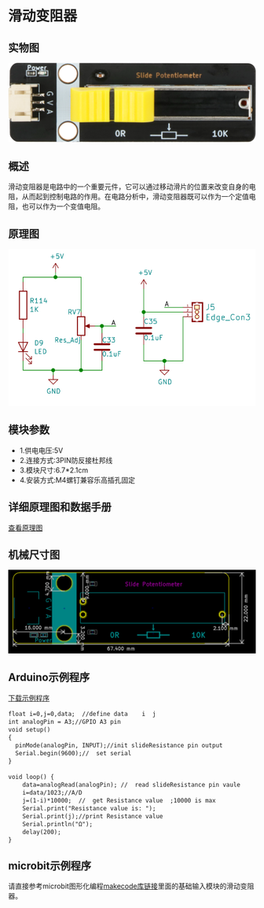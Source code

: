 # 滑动变阻器

## 实物图

![实物图](slide_potentiometer/slide_potentiometer.png)

## 概述

​        滑动变阻器是电路中的一个重要元件，它可以通过移动滑片的位置来改变自身的电阻，从而起到控制电路的作用。在电路分析中，滑动变阻器既可以作为一个定值电阻，也可以作为一个变值电阻。

## 原理图

![原理图](slide_potentiometer/slide_potentiometer_schematic.png)

## 模块参数

* 1.供电电压:5V
* 2.连接方式:3PIN防反接杜邦线
* 3.模块尺寸:6.7*2.1cm
* 4.安装方式:M4螺钉兼容乐高插孔固定

## 详细原理图和数据手册

 [查看原理图](slide_potentiometer/slide_potentiometer_schematic.pdf) 

## 机械尺寸图

![机械尺寸图](slide_potentiometer/slide_potentiometer_assenbly.png)

## Arduino示例程序

[下载示例程序](slide_potentiometer/slide_potentiometer.zip)

``` 
float i=0,j=0,data;  //define data    i  j
int analogPin = A3;//GPIO A3 pin
void setup()
{
  pinMode(analogPin, INPUT);//init slideResistance pin output
  Serial.begin(9600);//  set serial
}

void loop() {
    data=analogRead(analogPin); //  read slideResistance pin vaule
    i=data/1023;//A/D
    j=(1-i)*10000;  //  get Resistance value  ;10000 is max 
    Serial.print("Resistance value is: ");
    Serial.print(j);//print Resistance value
    Serial.println("Ω");
    delay(200);
}
```

## microbit示例程序

请直接参考microbit图形化编程[makecode库链接](https://github.com/emakefun/pxt-sensorbit)里面的基础输入模块的滑动变阻器。